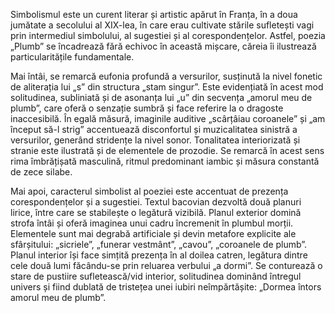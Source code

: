 Simbolismul este un curent literar și artistic apărut în Franța, în a doua jumătate a secolului al XIX-lea, în care erau cultivate stările sufletești vagi prin intermediul simbolului, al sugestiei și al corespondențelor. Astfel, poezia „Plumb” se încadrează fără echivoc în această mișcare, căreia îi ilustrează particularitățile fundamentale.

Mai întâi, se remarcă eufonia profundă a versurilor, susținută la nivel fonetic de aliterația lui „s” din structura „stam singur”. Este evidențiată în acest mod solitudinea, subliniată și de asonanța lui „u” din secvența „amorul meu de plumb”, care oferă o senzație sumbră și face referire la o dragoste inaccesibilă. În egală măsură, imaginile auditive „scârțâiau coroanele” și „am început să-l strig” accentuează disconfortul și muzicalitatea sinistră a versurilor, generând stridențe la nivel sonor. Tonalitatea interiorizată și stranie este ilustrată și de elementele de prozodie. Se remarcă în acest sens rima îmbrățișată masculină, ritmul predominant iambic și măsura constantă de zece silabe.

Mai apoi, caracterul simbolist al poeziei este accentuat de prezența corespondențelor și a sugestiei. Textul bacovian dezvoltă două planuri lirice, între care se stabilește o legătură vizibilă. Planul exterior domină strofa întâi și oferă imaginea unui cadru încremenit în plumbul morții. Elementele sunt mai degrabă artificiale și devin metafore explicite ale sfârșitului: „sicriele”, „funerar vestmânt”, „cavou”, „coroanele de plumb”. Planul interior își face simțită prezența în al doilea catren, legătura dintre cele două lumi făcându-se prin reluarea verbului „a dormi”. Se conturează o stare de pustiire sufletească/vid interior, solitudinea dominând întregul univers și fiind dublată de tristețea unei iubiri neîmpărtășite: „Dormea întors amorul meu de plumb”.
